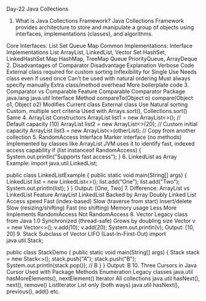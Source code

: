 Day-22
Java Collections 
1. What is Java Collections Framework?
Java Collections Framework provides architecture to store and manipulate a group of objects using interfaces, implementations (classes), and algorithms.

Core Interfaces:
List
Set
Queue
Map
Common Implementations:
Interface	Implementations
List	ArrayList, LinkedList, Vector
Set	HashSet, LinkedHashSet
Map	HashMap, TreeMap
Queue	PriorityQueue, ArrayDeque
2. Disadvantages of Comparator
Disadvantage	Explanation
Verbose Code	External class required for custom sorting
Inflexibility for Single Use	Needs class even if used once
Can’t be used with natural ordering	Must always specify manually
Extra class/method overhead	More boilerplate code
3. Comparator vs Comparable
Feature	Comparable	Comparator
Package	java.lang	java.util
Interface Method	compareTo(Object o)	compare(Object o1, Object o2)
Modifies	Current class	External class
Use	Natural sorting	Custom, multiple sort criteria
Used with	Arrays.sort(), Collections.sort()	Same
4. ArrayList Constructors
ArrayList<E> list1 = new ArrayList<>();            // Default capacity (10)
ArrayList<E> list2 = new ArrayList<>(20);          // Custom initial capacity
ArrayList<E> list3 = new ArrayList<>(otherList);   // Copy from another collection
5. RandomAccess Interface
Marker interface (no methods)
Implemented by classes like ArrayList
JVM uses it to identify fast, indexed access capability
if (list instanceof RandomAccess) {
    System.out.println("Supports fast access");
}
6. LinkedList as Array
Example:
import java.util.LinkedList;

public class LinkedListExample {
    public static void main(String[] args) {
        LinkedList<String> list = new LinkedList<>();
        list.add("One");
        list.add("Two");
        System.out.println(list);
    }
}
Output:
[One, Two]
7. Difference: ArrayList vs LinkedList
Feature	ArrayList	LinkedList
Backed by	Array	Doubly Linked List
Access speed	Fast (index-based)	Slow (traverse from start)
Insert/delete	Slow (resizing/shifting)	Fast (no shifting)
Memory usage	Less	More
Implements	RandomAccess	Not RandomAccess
8. Vector
Legacy class from Java 1.0
Synchronized (thread-safe)
Grows by doubling size
Vector<Integer> v = new Vector<>();
v.add(10);
v.add(20);
System.out.println(v);
Output:
[10, 20]
9. Stack
Subclass of Vector
LIFO (Last-In-First-Out)
import java.util.Stack;

public class StackDemo {
    public static void main(String[] args) {
        Stack<String> stack = new Stack<>();
        stack.push("A");
        stack.push("B");
        System.out.println(stack.pop()); // B
    }
}
Output:
B
10. Three Cursors in Java
Cursor	Used with	Package	Methods
Enumeration	Legacy classes	java.util	hasMoreElements(), nextElement()
Iterator	All collections	java.util	hasNext(), next(), remove()
ListIterator	List only (both ways)	java.util	hasNext(), previous(), add() etc.